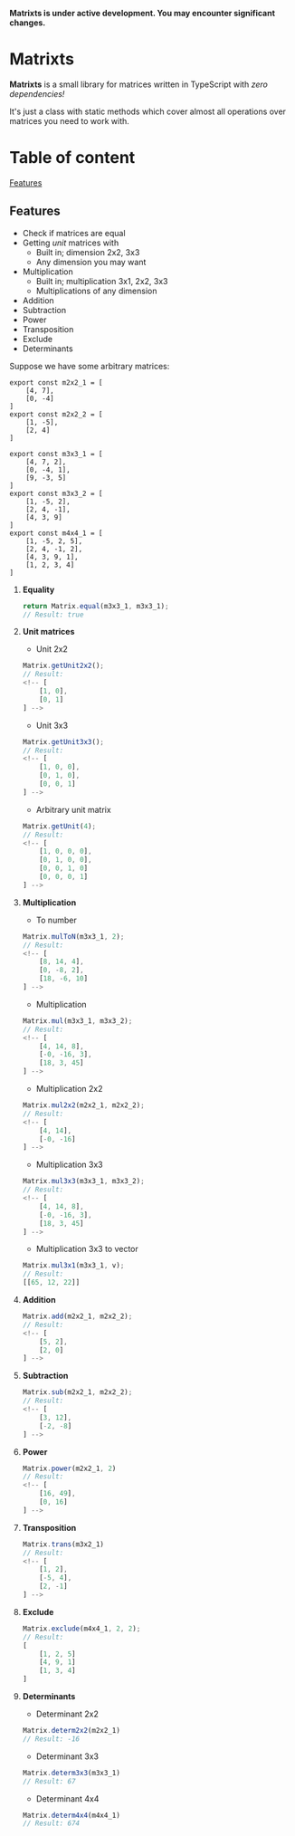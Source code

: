 **Matrixts is under active development. You may encounter significant changes.**

# Matrixts

**Matrixts** is a small library for matrices written in TypeScript with *zero dependencies!*

It's just a class with static methods which cover almost all operations over matrices you need to work with.

# Table of content
[Features](#features)

## Features

- Check if matrices are equal
- Getting *unit* matrices with
    - Built in; dimension 2x2, 3x3
    - Any dimension you may want
- Multiplication
    - Built in; multiplication 3x1, 2x2, 3x3
    - Multiplications of any dimension
- Addition
- Subtraction
- Power
- Transposition
- Exclude
- Determinants

Suppose we have some arbitrary matrices:
```
export const m2x2_1 = [
    [4, 7],
    [0, -4]
]
export const m2x2_2 = [
    [1, -5],
    [2, 4]
]

export const m3x3_1 = [
    [4, 7, 2],
    [0, -4, 1],
    [9, -3, 5]
]
export const m3x3_2 = [
    [1, -5, 2],
    [2, 4, -1],
    [4, 3, 9]
]
export const m4x4_1 = [
    [1, -5, 2, 5],
    [2, 4, -1, 2],
    [4, 3, 9, 1],
    [1, 2, 3, 4]
]
```
1. **Equality**

    ```typescript
    return Matrix.equal(m3x3_1, m3x3_1);
    // Result: true
    ```

2. **Unit matrices**

    - Unit 2x2
    ```typescript
    Matrix.getUnit2x2();
    // Result:
    <!-- [
        [1, 0],
        [0, 1]
    ] -->
    ```
    - Unit 3x3
    ```typescript
    Matrix.getUnit3x3();
    // Result:
    <!-- [
        [1, 0, 0],
        [0, 1, 0],
        [0, 0, 1]
    ] -->
    ```
    - Arbitrary unit matrix
    ```typescript
    Matrix.getUnit(4);
    // Result:
    <!-- [
        [1, 0, 0, 0],
        [0, 1, 0, 0],
        [0, 0, 1, 0]
        [0, 0, 0, 1]
    ] -->
    ```

3. **Multiplication**

    - To number
    ```typescript
    Matrix.mulToN(m3x3_1, 2);
    // Result:
    <!-- [
        [8, 14, 4],
        [0, -8, 2],
        [18, -6, 10]
    ] -->
    ```
    - Multiplication
    ```typescript
    Matrix.mul(m3x3_1, m3x3_2);
    // Result:
    <!-- [
        [4, 14, 8],
        [-0, -16, 3],
        [18, 3, 45]
    ] -->
    ```
    - Multiplication 2x2
    ```typescript
    Matrix.mul2x2(m2x2_1, m2x2_2);
    // Result:
    <!-- [
        [4, 14],
        [-0, -16]
    ] -->
    ```
    - Multiplication 3x3
    ```typescript
    Matrix.mul3x3(m3x3_1, m3x3_2);
    // Result:
    <!-- [
        [4, 14, 8],
        [-0, -16, 3],
        [18, 3, 45]
    ] -->
    ```
    - Multiplication 3x3 to vector
    ```typescript
    Matrix.mul3x1(m3x3_1, v);
    // Result:
    [[65, 12, 22]]
    ```

4. **Addition**

    ```typescript
    Matrix.add(m2x2_1, m2x2_2);
    // Result:
    <!-- [
        [5, 2],
        [2, 0]
    ] -->
    ```

5. **Subtraction**

    ```typescript
    Matrix.sub(m2x2_1, m2x2_2);
    // Result:
    <!-- [
        [3, 12],
        [-2, -8]
    ] -->
    ```

6. **Power**

    ```typescript
    Matrix.power(m2x2_1, 2)
    // Result:
    <!-- [
        [16, 49],
        [0, 16]
    ] -->
    ```

7. **Transposition**

    ```typescript
    Matrix.trans(m3x2_1)
    // Result:
    <!-- [
        [1, 2],
        [-5, 4],
        [2, -1]
    ] -->
    ```

8. **Exclude**
    ```typescript
    Matrix.exclude(m4x4_1, 2, 2);
    // Result: 
    [
        [1, 2, 5]
        [4, 9, 1]
        [1, 3, 4]
    ]
    ```

9. **Determinants**

    - Determinant 2x2

    ```typescript
    Matrix.determ2x2(m2x2_1)
    // Result: -16
    ```

    - Determinant 3x3

    ```typescript
    Matrix.determ3x3(m3x3_1)
    // Result: 67
    ```
    
    - Determinant 4x4

    ```typescript
    Matrix.determ4x4(m4x4_1)
    // Result: 674
    ```

